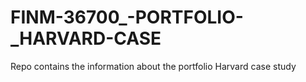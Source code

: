 # FINM-36700_-PORTFOLIO-_HARVARD-CASE
Repo contains the information about the portfolio Harvard case study

